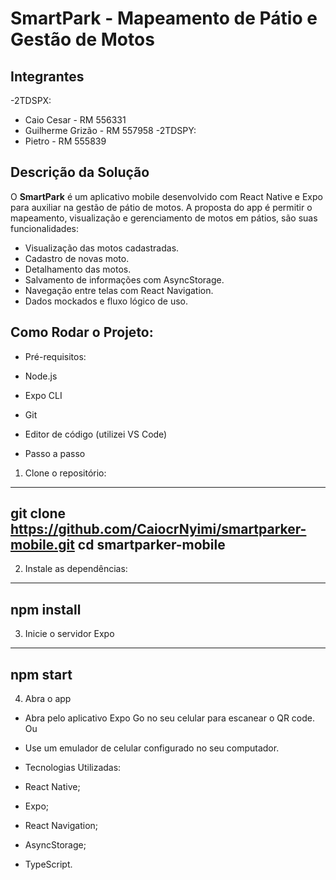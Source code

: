 # SmartPark - Mapeamento de Pátio e Gestão de Motos

## Integrantes
-2TDSPX:
- Caio Cesar - RM 556331
- Guilherme Grizão - RM 557958
-2TDSPY:
- Pietro - RM 555839

## Descrição da Solução

O **SmartPark** é um aplicativo mobile desenvolvido com React Native e Expo para auxiliar na gestão de pátio de motos. A proposta do app é permitir o mapeamento, visualização e gerenciamento de motos em pátios, são suas funcionalidades:

- Visualização das motos cadastradas.
- Cadastro de novas moto.
- Detalhamento das motos.
- Salvamento de informações com AsyncStorage.
- Navegação entre telas com React Navigation.
- Dados mockados e fluxo lógico de uso.

## Como Rodar o Projeto:

- Pré-requisitos:

- Node.js
- Expo CLI
- Git
- Editor de código (utilizei VS Code)

- Passo a passo

1. Clone o repositório:
-----------------------------------------------------
   git clone https://github.com/CaiocrNyimi/smartparker-mobile.git
   cd smartparker-mobile
-----------------------------------------------------

2. Instale as dependências:
--------------------------
  npm install
--------------------------

3. Inicie o servidor Expo
-------------------------
  npm start
-------------------------

4. Abra o app
   
- Abra pelo aplicativo Expo Go no seu celular para escanear o QR code.
  Ou
- Use um emulador de celular configurado no seu computador.

- Tecnologias Utilizadas:

- React Native;
- Expo;
- React Navigation;
- AsyncStorage;
- TypeScript.
